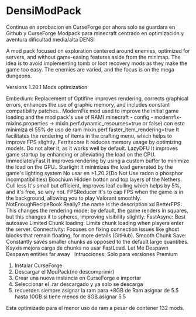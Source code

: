 # DensiModPack
Continua en aprobacion en CurseForge por ahora solo se guardara en Github y CurseForge
Modpack para minecraft centrado en optimización y aventura dificultad media/alta
DENSI

A mod pack focused on exploration centered around enemies, optimized for servers, and without game-easing features aside from the minimap. The idea is to avoid implementing tomb or loot recovery mods as they make the game too easy. The enemies are varied, and the focus is on the mega dungeons.

  Versions 1.20.1
  Mods optimization

Embedium: Replacement of Optifine improves rendering, corrects graphical errors, enhances the use of graphic memory, and includes constant compatibility patches..
ModernFix mod used to improve the initial game loading and the mod pack's use of RAM(.minecraft - config - modernfix-mixins.properties -> mixin.perf.dynamic_resourses=true or false) con esto minimiza el 55% de uso de ram
mixin.perf.faster_item_rendering=true It facilitates the rendering of items in the crafting menu, which helps to improve FPS slightly.
Ferritecore It reduces memory usage by optimizing models. Do not alter it, as it works well by default.
LazyDFU It improves game startup by enhancing or alleviating the load on the CPU.
ImmediatelyFast It improves rendering by using a custom buffer to minimize the load on the GPU..
Starlight It minimizes the load generated by the game's lighting system No usar en >1.20.2(Do Not Use radon o phosphor incompatibilities)
Boochium Hidden botton and top layers of the Nethers.
Cull less It's small but efficient, improves leaf culling which helps by 5%, and it's free, so why not.
FPSReducer It's to cap FPS when the game is in the background, allowing you to play Valorant smoothly.
NotEnoughRecipeBook Really? the name is the description xd
BetterFPS: This changes the rendering mode; by default, the game renders in squares, but this changes it to spheres, improving visibility slightly.
FastAsync: Best autosave
Limited Chunk loading: Limits chunk loading when players enter the server.
Connectivity: Focuses on fixing connection issues like ghost blocks that remain floating, for more details (GitHub).
Smooth Chunk Save: Constantly saves smaller chunks as opposed to the default large quantities.
Ksyxis mejora carga de chunks no usar FastLoad.
Let Me Despawn Despawn entities far away
 
Intrucciones:
Solo para versiones Premium
1. Instalar CurseForge
2. Descargar el ModPack(no descomprimir)
3. Crear una nueva instancia en CurseForge e importar
4. Seleccionar el .rar descargado y ya solo se descarga
5. recuerden siempre asignar la ram para +8GB de Ram asignar de 5.5 hasta 10GB si tiene menos de 8GB asignar 5.5

Esta optimizado para el menor uso de ram a pesar de contener 132 mods.
